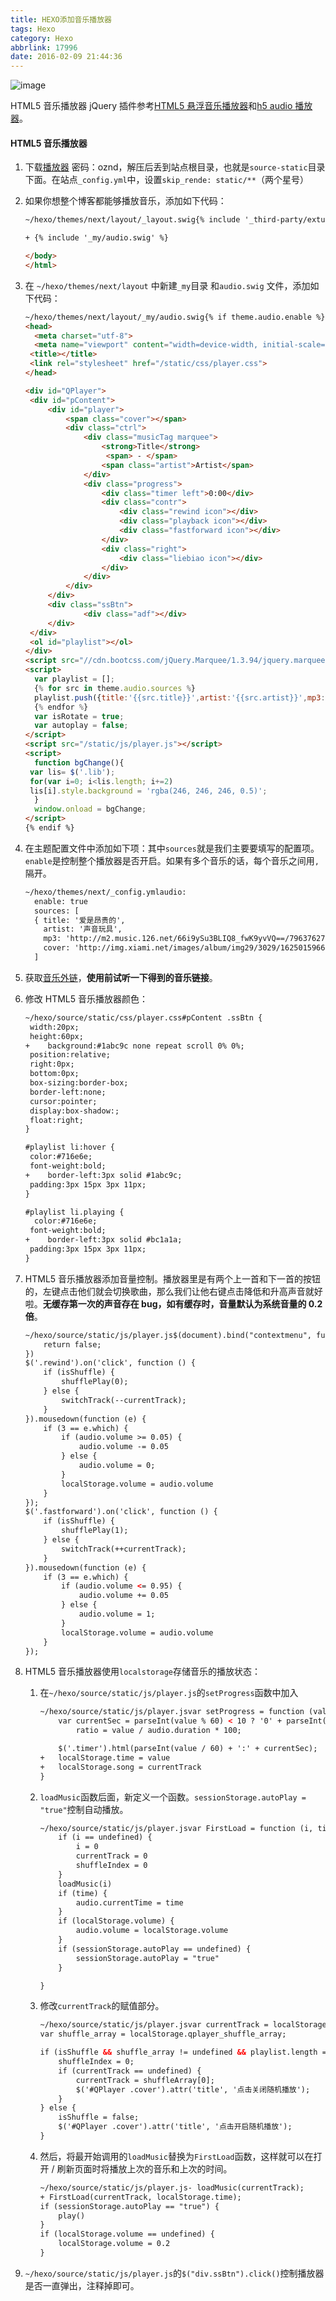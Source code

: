 ```yaml
---
title: HEXO添加音乐播放器
tags: Hexo
category: Hexo
abbrlink: 17996
date: 2016-02-09 21:44:36
---
```

![image](http://ovi3ob9p4.bkt.clouddn.com/TIETU/CT0120.jpg)

HTML5 音乐播放器 jQuery 插件参考[HTML5 悬浮音乐播放器](http://www.jq22.com/jquery-info11923)和[h5 audio 播放器](https://ergou.scuxl.cn/2017/05/23/%E4%B8%BA%E4%BD%A0%E7%9A%84%E5%8D%9A%E5%AE%A2%E6%B7%BB%E5%8A%A0%E9%9F%B3%E4%B9%90%E6%92%AD%E6%94%BE%E5%99%A8)。
<!--more-->
#### HTML5 音乐播放器

1. 下载[播放器](http://pan.baidu.com/s/1slyR4yp) 密码：oznd，解压后丢到站点根目录，也就是`source-static`目录下面。在站点`_config.yml`中，设置`skip_rende: static/**`（两个星号）

2. 如果你想整个博客都能够播放音乐，添加如下代码：

   ```html
   ~/hexo/themes/next/layout/_layout.swig{% include '_third-party/exturl.swig' %}

   + {% include '_my/audio.swig' %}

   </body>
   </html>

   ```

3. 在 `~/hexo/themes/next/layout` 中新建`_my`目录 和`audio.swig` 文件，添加如下代码：

   ```html
   ~/hexo/themes/next/layout/_my/audio.swig{% if theme.audio.enable %}
   <head>
     <meta charset="utf-8">
     <meta name="viewport" content="width=device-width, initial-scale=1" />
   	<title></title>
   	<link rel="stylesheet" href="/static/css/player.css">
   </head>

   <div id="QPlayer">
   	<div id="pContent">
   		<div id="player">
   			<span class="cover"></span>
   			<div class="ctrl">
   				<div class="musicTag marquee">
   					<strong>Title</strong>
   					 <span> - </span>
   					<span class="artist">Artist</span>
   				</div>
   				<div class="progress">
   					<div class="timer left">0:00</div>
   					<div class="contr">
   						<div class="rewind icon"></div>
   						<div class="playback icon"></div>
   						<div class="fastforward icon"></div>
   					</div>
   					<div class="right">
   						<div class="liebiao icon"></div>
   					</div>
   				</div>
   			</div>
   		</div>
   		<div class="ssBtn">
   				<div class="adf"></div>
   		</div>
   	</div>
   	<ol id="playlist"></ol>
   </div>
   <script src="//cdn.bootcss.com/jQuery.Marquee/1.3.94/jquery.marquee.min.js"></script>
   <script>
     var playlist = [];
     {% for src in theme.audio.sources %}
     playlist.push({title:'{{src.title}}',artist:'{{src.artist}}',mp3:'{{ src.mp3 }}',cover:'{{src.cover}}'})
     {% endfor %}
     var isRotate = true;
     var autoplay = false;
   </script>
   <script src="/static/js/player.js"></script>
   <script>
     function bgChange(){
   	var lis= $('.lib');
   	for(var i=0; i<lis.length; i+=2)
   	lis[i].style.background = 'rgba(246, 246, 246, 0.5)';
     }
     window.onload = bgChange;
   </script>
   {% endif %}

   ```

4. 在主题配置文件中添加如下项：其中`sources`就是我们主要要填写的配置项。`enable`是控制整个播放器是否开启。如果有多个音乐的话，每个音乐之间用`,`隔开。

   ```html
   ~/hexo/themes/next/_config.ymlaudio:
     enable: true
     sources: [
     { title: '爱是昂贵的',
       artist: '声音玩具',
       mp3: 'http://m2.music.126.net/66i9ySu3BLIQ8_fwK9yvVQ==/7963762720382833.mp3',
       cover: 'http://img.xiami.net/images/album/img29/3029/16250159661472438031.jpg' }
     ]

   ```

5. 获取[音乐外链](https://sli1989.github.io/2017/05/30/music/#music-download)，**使用前试听一下得到的音乐链接**。

6. 修改 HTML5 音乐播放器颜色：

   ```html
   ~/hexo/source/static/css/player.css#pContent .ssBtn {
   	width:20px;
   	height:60px;
   +	background:#1abc9c none repeat scroll 0% 0%;
   	position:relative;
   	right:0px;
   	bottom:0px;
   	box-sizing:border-box;
   	border-left:none;
   	cursor:pointer;
   	display:box-shadow:;
   	float:right;
   }

   #playlist li:hover {
   	color:#716e6e;
   	font-weight:bold;
   +	border-left:3px solid #1abc9c;
   	padding:3px 15px 3px 11px;
   }

   #playlist li.playing {
     color:#716e6e;
   	font-weight:bold;
   +	border-left:3px solid #bc1a1a;
   	padding:3px 15px 3px 11px;
   }

   ```

7. HTML5 音乐播放器添加音量控制。播放器里是有两个上一首和下一首的按钮的，左键点击他们就会切换歌曲，那么我们让他右键点击降低和升高声音就好啦。**无缓存第一次的声音存在 bug，如有缓存时，音量默认为系统音量的 0.2 倍**。

   ```html
   ~/hexo/source/static/js/player.js$(document).bind("contextmenu", function () {
       return false;
   })
   $('.rewind').on('click', function () {
       if (isShuffle) {
           shufflePlay(0);
       } else {
           switchTrack(--currentTrack);
       }
   }).mousedown(function (e) {
       if (3 == e.which) {
           if (audio.volume >= 0.05) {
               audio.volume -= 0.05
           } else {
               audio.volume = 0;
           }
           localStorage.volume = audio.volume
       }
   });
   $('.fastforward').on('click', function () {
       if (isShuffle) {
           shufflePlay(1);
       } else {
           switchTrack(++currentTrack);
       }
   }).mousedown(function (e) {
       if (3 == e.which) {
           if (audio.volume <= 0.95) {
               audio.volume += 0.05
           } else {
               audio.volume = 1;
           }
           localStorage.volume = audio.volume
       }
   });

   ```

8. HTML5 音乐播放器使用`localstorage`存储音乐的播放状态：

   1. 在`~/hexo/source/static/js/player.js`的`setProgress`函数中加入

      ```html
      ~/hexo/source/static/js/player.jsvar setProgress = function (value) {
          var currentSec = parseInt(value % 60) < 10 ? '0' + parseInt(value % 60) : parseInt(value % 60),
              ratio = value / audio.duration * 100;

          $('.timer').html(parseInt(value / 60) + ':' + currentSec);
      +   localStorage.time = value
      +   localStorage.song = currentTrack
      }

      ```

   2. `loadMusic`函数后面，新定义一个函数。`sessionStorage.autoPlay = "true"`控制自动播放。

      ```html
      ~/hexo/source/static/js/player.jsvar FirstLoad = function (i, time) {
          if (i == undefined) {
              i = 0
              currentTrack = 0
              shuffleIndex = 0
          }
          loadMusic(i)
          if (time) {
              audio.currentTime = time
          }
          if (localStorage.volume) {
              audio.volume = localStorage.volume
          }
          if (sessionStorage.autoPlay == undefined) {
              sessionStorage.autoPlay = "true"
          }

      }

      ```

   3. 修改`currentTrack`的赋值部分。

      ```html
      ~/hexo/source/static/js/player.jsvar currentTrack = localStorage.song, audio, timeout;
      var shuffle_array = localStorage.qplayer_shuffle_array;

      if (isShuffle && shuffle_array != undefined && playlist.length === (shuffleArray = JSON.parse(shuffle_array)).length) {
          shuffleIndex = 0;
          if (currentTrack == undefined) {
              currentTrack = shuffleArray[0];
              $('#QPlayer .cover').attr('title', '点击关闭随机播放');
          }
      } else {
          isShuffle = false;
          $('#QPlayer .cover').attr('title', '点击开启随机播放');
      }

      ```

   4. 然后，将最开始调用的`loadMusic`替换为`FirstLoad`函数，这样就可以在打开 / 刷新页面时将播放上次的音乐和上次的时间。

      ```html
      ~/hexo/source/static/js/player.js- loadMusic(currentTrack);
      + FirstLoad(currentTrack, localStorage.time);
      if (sessionStorage.autoPlay == "true") {
          play()
      }
      if (localStorage.volume == undefined) {
          localStorage.volume = 0.2
      }

      ```

9. `~/hexo/source/static/js/player.js`的`$("div.ssBtn").click()`控制播放器是否一直弹出，注释掉即可。
